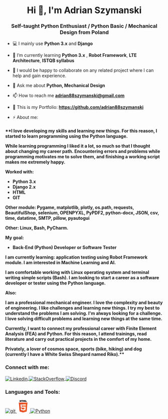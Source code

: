 <h1 align="center">Hi 👋, I'm Adrian Szymanski</h1>
<h3 align="center">Self-taught Python Enthusiast / Python Basic / Mechanical Design from Poland</h3>

- 💻 I mainly use **Python 3.x** and **Django**

- 🌱 I’m currently learning **Python 3.x** ,  **Robot Framework**, **LTE Architecture**, **ISTQB syllabus**

- 💞️ I would be happy to collaborate on any related project where I can help and gain experience.

- 💬 Ask me about **Python, Mechanical Design**

- 📫 How to reach me **adrian88szymanski@gmail.com**

- 📄 This is my Portfolio: **https://github.com/adrian88szymanski**
- ⚡ About me: 
<h4 align="left">**I love developing my skills and learning new things.
For this reason, I started to learn programming using the Python language.

While learning programming I liked it a lot, so much so that I thought about changing my career path. Encountering errors and problems while programming motivates me to solve them, and finishing a working script makes me extremely happy.

Worked with:
- Python 3.x
- Django 2.x
- HTML
- GIT

Other module:
Pygame, matplotlib, plotly, os.path, requests, BeautifulShop, selenium, OPENPYXL, PyPDF2, python-docx, JSON, csv, time, datatime, SMTP, pillow, pyautogui
   
Other: Linux, Bash, PyCharm.

My goal:
- Back-End (Python) Developer or Software Tester

I am currently learning: application testing using Robot Framework module. I am interested in Machine Learning and AI.

I am comfortable working with Linux operating system and terminal writing simple scripts (Bash). I am looking to start a career as a software developer or tester using the Python language.

Also:

I am a professional mechanical engineer.
I love the complexity and beauty of engineering. I like challenges and learning new things. I try my best to understand the problems I am solving. I'm always looking for a challenge. I love solving difficult problems and learning new things at the same time.

Currently, I want to connect my professional career with Finite Element Analysis (FEA) and Python. For this reason, I attend trainings, read literature and carry out practical projects in the comfort of my home.

Privately, a lover of cosmos space, sports (bike, hiking) and dog (currently I have a White Swiss Shepard named Riko).**</h4>

<h3 align="left">Connect with me:</h3>
<p align="left">
    <a href="https://www.linkedin.com/in/adrian-sz/" target="_blank">
        <img
            align="center"
            src="https://image.flaticon.com/icons/png/512/174/174857.png"
            alt="Linkedin"
            height="30"
            width="30"
        >
    </a>
    <a href="https://stackoverflow.com/users/14120544/adrian-szymanski" target="_blank">
        <img
            align="center"
            src="https://upload.wikimedia.org/wikipedia/commons/thumb/e/ef/Stack_Overflow_icon.svg/512px-Stack_Overflow_icon.svg.png"
            alt="StackOverflow"
            height="30"
            width="30"
        >
    </a>
    <a href="Gorthin#2285" target="_blank">
        <img
            align="center"
            src="https://www.svgrepo.com/show/353655/discord-icon.svg"
            alt="Discord"
            height="30"
            width="30"
        >
    </a>
</p>
<h3 align="left">Languages and Tools:</h3>
<p align="left">
    <a href="https://git-scm.com/" target="_blank">
        <img
            src="https://www.vectorlogo.zone/logos/git-scm/git-scm-icon.svg"
            alt="git"
            width="40"
            height="40"
        >
    </a>
    <a href="https://www.w3schools.com/html/" target="_blank">
        <img
            src="https://raw.githubusercontent.com/devicons/devicon/master/icons/html5/html5-original-wordmark.svg"
            alt="html5"
            width="40"
            height="40"
        >
    </a>    
    <a href="https://www.python.org/" target="_blank">
        <img
            src="https://cdn3.iconfinder.com/data/icons/logos-and-brands-adobe/512/267_Python-512.png"
            alt="Python"
            width="40"
            height="40"
        >
    </a>
</p>
